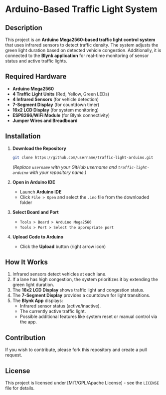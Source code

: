 # Arduino-Based Traffic Light System

## Description
This project is an **Arduino Mega2560-based traffic light control system** that uses infrared sensors to detect traffic density. The system adjusts the green light duration based on detected vehicle congestion. Additionally, it is connected to the **Blynk application** for real-time monitoring of sensor status and active traffic lights.

## Required Hardware
- **Arduino Mega2560**
- **4 Traffic Light Units** (Red, Yellow, Green LEDs)
- **4 Infrared Sensors** (for vehicle detection)
- **7-Segment Display** (for countdown timer)
- **16x2 LCD Display** (for system monitoring)
- **ESP8266/WiFi Module** (for Blynk connectivity)
- **Jumper Wires and Breadboard**

## Installation
1. **Download the Repository**
   ```bash
   git clone https://github.com/username/traffic-light-arduino.git
   ```
   *(Replace `username` with your GitHub username and `traffic-light-arduino` with your repository name.)*

2. **Open in Arduino IDE**
   - Launch **Arduino IDE**
   - Click `File > Open` and select the `.ino` file from the downloaded folder

3. **Select Board and Port**
   - `Tools > Board > Arduino Mega2560`
   - `Tools > Port > Select the appropriate port`

4. **Upload Code to Arduino**
   - Click the **Upload** button (right arrow icon)

## How It Works
1. Infrared sensors detect vehicles at each lane.
2. If a lane has high congestion, the system prioritizes it by extending the green light duration.
3. The **16x2 LCD Display** shows traffic light and congestion status.
4. The **7-Segment Display** provides a countdown for light transitions.
5. The **Blynk App** displays:
   - Infrared sensor status (active/inactive).
   - The currently active traffic light.
   - Possible additional features like system reset or manual control via the app.

## Contribution
If you wish to contribute, please fork this repository and create a pull request.

## License
This project is licensed under [MIT/GPL/Apache License] - see the `LICENSE` file for details.
